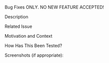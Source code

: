 Bug Fixes ONLY. NO NEW FEATURE ACCEPTED!

Description


Related Issue


Motivation and Context


How Has This Been Tested?


Screenshots (if appropriate):
